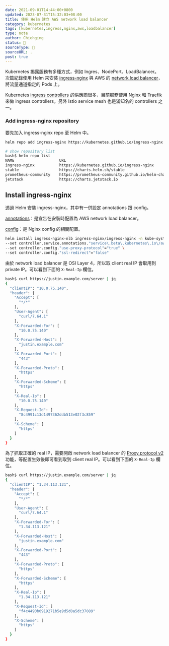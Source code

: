 ```yaml
---
date: 2021-09-01T14:44:00+0800
updated: 2023-07-31T15:32:03+08:00
title: 使用 Helm 建立 AWS network load balancer
category: kubernetes
tags: [kubernetes,ingress,nginx,aws,loadbalancer]
type: note
author: Chiehging
status: 🌲
sourceType: 📰️
sourceURL: .
post: true
---
```


Kubernetes 揭露服務有多種方式，例如 Ingres、NodePort、LoadBalancer。
次篇紀錄使用 Helm 來安裝 [ingress-nginx](https://kubernetes.github.io/ingress-nginx/) 與 AWS 的 [network load balancer](https://docs.aws.amazon.com/zh_tw/elasticloadbalancing/latest/network/introduction.html)，將流量通道指定的 Pods 上。

<!--more-->

Kubernetes [ingress controllers](https://kubernetes.io/docs/concepts/services-networking/ingress-controllers/) 的供應商很多，目前服務使用 Nginx 和 Traefik 來做 ingress controllers。另外 Istio service mesh 也是滿知名的 controllers 之一。

### Add ingress-nginx repository

要先加入 ingress-nginx repo 至 Helm 中。

```bash
helm repo add ingress-nginx https://kubernetes.github.io/ingress-nginx

# show repository list
bash$ helm repo list
NAME                    URL
ingress-nginx           https://kubernetes.github.io/ingress-nginx
stable                  https://charts.helm.sh/stable
prometheus-community    https://prometheus-community.github.io/helm-charts
jetstack                https://charts.jetstack.io
```

## Install ingress-nginx

透過 Helm 安裝 ingress-nginx，其中有一併設定 annotations 跟 config。

[annotations](https://docs.nginx.com/nginx/deployment-guides/amazon-web-services/ingress-controller-elastic-kubernetes-services/)：是宣吿在安裝時配置為 AWS network load balancer。

[config](https://kubernetes.github.io/ingress-nginx/user-guide/nginx-configuration/configmap/#worker-processes)：是 Nginx config 的相關配置。

```bash
helm install ingress-nginx-nlb ingress-nginx/ingress-nginx -n kube-system \
--set controller.service.annotations."service\.beta\.kubernetes\.io\/aws-load-balancer-type"="nlb" \
--set controller.config."use-proxy-protocol"="true" \
--set controller.config."ssl-redirect"="false"
```

由於 network load balancer 是 OSI Layer 4，所以取 client real IP 會取用到 private IP。可以看到下面的 `X-Real-Ip` 欄位。

```bash
bash$ curl https://justin.example.com/server | jq
{
  "clientIP": "10.0.75.140",
  "header": {
    "Accept": [
      "*/*"
    ],
    "User-Agent": [
      "curl/7.64.1"
    ],
    "X-Forwarded-For": [
      "10.0.75.140"
    ],
    "X-Forwarded-Host": [
      "justin.example.com"
    ],
    "X-Forwarded-Port": [
      "443"
    ],
    "X-Forwarded-Proto": [
      "https"
    ],
    "X-Forwarded-Scheme": [
      "https"
    ],
    "X-Real-Ip": [
      "10.0.75.140"
    ],
    "X-Request-Id": [
      "8c4991c13d1497362ddb513e02f3c859"
    ],
    "X-Scheme": [
      "https"
    ]
  }
}
```

為了抓取正確的 real IP，需要開啟 network load balancer 的 [Proxy protocol v2](https://docs.aws.amazon.com/elasticloadbalancing/latest/network/load-balancer-target-groups.html#client-ip-preservation) 功能，等配置生效後即可看到取到 client real IP。可以看到下面的 `X-Real-Ip` 欄位。

```bash
bash$ curl https://justin.example.com/server | jq
{
  "clientIP": "1.34.113.121",
  "header": {
    "Accept": [
      "*/*"
    ],
    "User-Agent": [
      "curl/7.64.1"
    ],
    "X-Forwarded-For": [
      "1.34.113.121"
    ],
    "X-Forwarded-Host": [
      "justin.example.com"
    ],
    "X-Forwarded-Port": [
      "443"
    ],
    "X-Forwarded-Proto": [
      "https"
    ],
    "X-Forwarded-Scheme": [
      "https"
    ],
    "X-Real-Ip": [
      "1.34.113.121"
    ],
    "X-Request-Id": [
      "f4c4490b0919271b5e9d5d0a5dc37089"
    ],
    "X-Scheme": [
      "https"
    ]
  }
}
```
